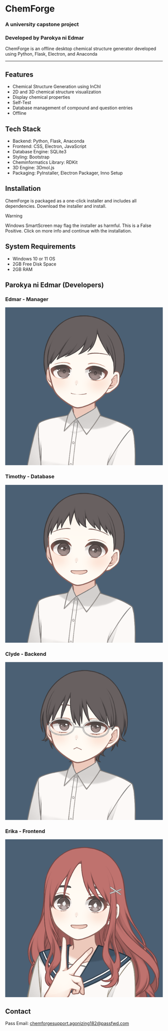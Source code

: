 # ChemForge
### A university capstone project 
### Developed by **Parokya ni Edmar**

ChemForge is an offline desktop chemical structure generator developed using Python, Flask, Electron, and Anaconda

---

## Features
- Chemical Structure Generation using InChI
- 2D and 3D chemical structure visualization
- Display chemical properties
- Self-Test
- Database management of compound and question entries
- Offline

## Tech Stack
- Backend: Python, Flask, Anaconda
- Frontend: CSS, Electron, JavaScript
- Database Engine: SQLite3
- Styling: Bootstrap
- Cheminformatics Library: RDKit
- 3D Engine: 3Dmol.js
- Packaging: PyInstaller, Electron Packager, Inno Setup

## Installation
ChemForge is packaged as a one-click installer and includes all dependencies. Download the installer and install.
> [!WARNING]
> Windows SmartScreen may flag the installer as harmful. This is a False Positive. Click on more info and continue with the installation.

## System Requirements
- Windows 10 or 11 OS
- 2GB Free Disk Space
- 2GB RAM

## Parokya ni Edmar (Developers)
### Edmar - Manager
![Edmar](/static/img/edmar.png)

### Timothy - Database
![Timothy](/static/img/timothy.png)

### Clyde - Backend
![Clyde](/static/img/clyde.png)

### Erika - Frontend
![Erika](/static/img/erika.png)

## Contact
Pass Email: chemforgesupport.agonizing182@passfwd.com
